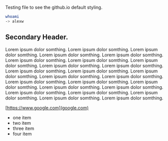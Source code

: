 Testing file to see the github.io default styling.

```bash 
whoami
-> alexw
```

## Secondary Header.
Lorem ipsum dolor somthing.  Lorem ipsum dolor somthing.  Lorem ipsum dolor somthing.  Lorem ipsum dolor somthing.  Lorem ipsum dolor somthing.
Lorem ipsum dolor somthing.  Lorem ipsum dolor somthing.  Lorem ipsum dolor somthing.  Lorem ipsum dolor somthing.  Lorem ipsum dolor somthing.
Lorem ipsum dolor somthing.  Lorem ipsum dolor somthing.  Lorem ipsum dolor somthing.  Lorem ipsum dolor somthing.  Lorem ipsum dolor somthing.
Lorem ipsum dolor somthing.  Lorem ipsum dolor somthing.  Lorem ipsum dolor somthing.  Lorem ipsum dolor somthing.  Lorem ipsum dolor somthing.
Lorem ipsum dolor somthing.  Lorem ipsum dolor somthing.  Lorem ipsum dolor somthing.  Lorem ipsum dolor somthing.  Lorem ipsum dolor somthing.

[https://www.google.com](google.com)

- one item
- two item
- three item
- four item
